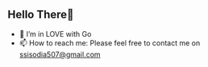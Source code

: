 ## Hello There👋


- 🔭 I’m in LOVE with Go
- 📫 How to reach me: Please feel free to contact me on ssisodia507@gmail.com
